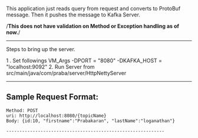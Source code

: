 This application just reads query from request and converts to ProtoBuf message. Then it pushes the message to Kafka Server.

/**This does not have validation on Method or Exception handling as of now.**/

------------------------------------------------------------------------------
Steps to bring up the server.

1 . Set followings VM_Args
	-DPORT = "8080"
	-DKAFKA_HOST = "localhost:9092"
2. Run Server from src/main/java/com/praba/server/HttpNettyServer

----------------------------------------------------------------------------

Sample Request Format: 
----------------------
	Method: POST
	uri: http://localhost:8080/{topicName}
	Body: {id:10, "firstname":"Prabakaran", "lastName":"loganathan"}
	
	------------------------------------------------------------
